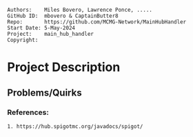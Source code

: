 ```
Authors:    Miles Bovero, Lawrence Ponce, .....
GitHub ID:  mbovero & CaptainButter8 
Repo:       https://github.com/MCMG-Network/MainHubHandler
Start Date: 5-May-2024   
Project:    main_hub_handler
Copyright:  
```

# Project Description

## Problems/Quirks

### References:
    1. https://hub.spigotmc.org/javadocs/spigot/
   